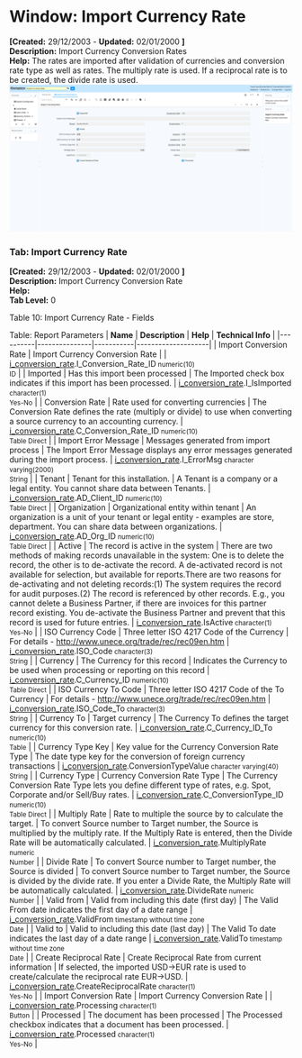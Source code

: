 # Window: Import Currency Rate

**[Created:** 29/12/2003 - **Updated:** 02/01/2000 **]**  
**Description:** Import Currency Conversion Rates  
**Help:** The rates are imported after validation of currencies and conversion rate type as well as rates. The multiply rate is used. If a reciprocal rate is to be created, the divide rate is used.  
![](/img/docs/manual/ImportCurrencyRate-Window_iDempiere_v12.0.0.png)

### Tab: Import Currency Rate

**[Created:** 29/12/2003 - **Updated:** 02/01/2000 **]**   
**Description:** Import Currency Conversion Rate  
**Help:**   
**Tab Level:** 0

Table 10: Import Currency Rate - Fields 

Table: Report Parameters
| **Name** | **Description** | **Help** | **Technical Info** |
|----------|---------------|-----------|--------------------|
| Import Conversion Rate | Import Currency Conversion Rate |  | [i_conversion_rate](https://idempiere-schemaspy.muriloht.com/adempiere/tables/i_conversion_rate.html).I_Conversion_Rate_ID<small> numeric(10) <br/> ID</small> | 
| Imported | Has this import been processed | The Imported check box indicates if this import has been processed. | [i_conversion_rate](https://idempiere-schemaspy.muriloht.com/adempiere/tables/i_conversion_rate.html).I_IsImported<small> character(1) <br/> Yes-No</small> | 
| Conversion Rate | Rate used for converting currencies | The Conversion Rate defines the rate (multiply or divide) to use when converting a source currency to an accounting currency. | [i_conversion_rate](https://idempiere-schemaspy.muriloht.com/adempiere/tables/i_conversion_rate.html).C_Conversion_Rate_ID<small> numeric(10) <br/> Table Direct</small> | 
| Import Error Message | Messages generated from import process | The Import Error Message displays any error messages generated during the import process. | [i_conversion_rate](https://idempiere-schemaspy.muriloht.com/adempiere/tables/i_conversion_rate.html).I_ErrorMsg<small> character varying(2000) <br/> String</small> | 
| Tenant | Tenant for this installation. | A Tenant is a company or a legal entity. You cannot share data between Tenants. | [i_conversion_rate](https://idempiere-schemaspy.muriloht.com/adempiere/tables/i_conversion_rate.html).AD_Client_ID<small> numeric(10) <br/> Table Direct</small> | 
| Organization | Organizational entity within tenant | An organization is a unit of your tenant or legal entity - examples are store, department. You can share data between organizations. | [i_conversion_rate](https://idempiere-schemaspy.muriloht.com/adempiere/tables/i_conversion_rate.html).AD_Org_ID<small> numeric(10) <br/> Table Direct</small> | 
| Active | The record is active in the system | There are two methods of making records unavailable in the system: One is to delete the record, the other is to de-activate the record. A de-activated record is not available for selection, but available for reports.There are two reasons for de-activating and not deleting records:(1) The system requires the record for audit purposes.(2) The record is referenced by other records. E.g., you cannot delete a Business Partner, if there are invoices for this partner record existing. You de-activate the Business Partner and prevent that this record is used for future entries. | [i_conversion_rate](https://idempiere-schemaspy.muriloht.com/adempiere/tables/i_conversion_rate.html).IsActive<small> character(1) <br/> Yes-No</small> | 
| ISO Currency Code | Three letter ISO 4217 Code of the Currency | For details - http://www.unece.org/trade/rec/rec09en.htm | [i_conversion_rate](https://idempiere-schemaspy.muriloht.com/adempiere/tables/i_conversion_rate.html).ISO_Code<small> character(3) <br/> String</small> | 
| Currency | The Currency for this record | Indicates the Currency to be used when processing or reporting on this record | [i_conversion_rate](https://idempiere-schemaspy.muriloht.com/adempiere/tables/i_conversion_rate.html).C_Currency_ID<small> numeric(10) <br/> Table Direct</small> | 
| ISO Currency To Code | Three letter ISO 4217 Code of the To Currency | For details - http://www.unece.org/trade/rec/rec09en.htm | [i_conversion_rate](https://idempiere-schemaspy.muriloht.com/adempiere/tables/i_conversion_rate.html).ISO_Code_To<small> character(3) <br/> String</small> | 
| Currency To | Target currency | The Currency To defines the target currency for this conversion rate. | [i_conversion_rate](https://idempiere-schemaspy.muriloht.com/adempiere/tables/i_conversion_rate.html).C_Currency_ID_To<small> numeric(10) <br/> Table</small> | 
| Currency Type Key | Key value for the Currency Conversion Rate Type | The date type key for the conversion of foreign currency transactions | [i_conversion_rate](https://idempiere-schemaspy.muriloht.com/adempiere/tables/i_conversion_rate.html).ConversionTypeValue<small> character varying(40) <br/> String</small> | 
| Currency Type | Currency Conversion Rate Type | The Currency Conversion Rate Type lets you define different type of rates, e.g. Spot, Corporate and/or Sell/Buy rates. | [i_conversion_rate](https://idempiere-schemaspy.muriloht.com/adempiere/tables/i_conversion_rate.html).C_ConversionType_ID<small> numeric(10) <br/> Table Direct</small> | 
| Multiply Rate | Rate to multiple the source by to calculate the target. | To convert Source number to Target number, the Source is multiplied by the multiply rate.  If the Multiply Rate is entered, then the Divide Rate will be automatically calculated. | [i_conversion_rate](https://idempiere-schemaspy.muriloht.com/adempiere/tables/i_conversion_rate.html).MultiplyRate<small> numeric <br/> Number</small> | 
| Divide Rate | To convert Source number to Target number, the Source is divided | To convert Source number to Target number, the Source is divided by the divide rate.  If you enter a Divide Rate, the Multiply Rate will be automatically calculated. | [i_conversion_rate](https://idempiere-schemaspy.muriloht.com/adempiere/tables/i_conversion_rate.html).DivideRate<small> numeric <br/> Number</small> | 
| Valid from | Valid from including this date (first day) | The Valid From date indicates the first day of a date range | [i_conversion_rate](https://idempiere-schemaspy.muriloht.com/adempiere/tables/i_conversion_rate.html).ValidFrom<small> timestamp without time zone <br/> Date</small> | 
| Valid to | Valid to including this date (last day) | The Valid To date indicates the last day of a date range | [i_conversion_rate](https://idempiere-schemaspy.muriloht.com/adempiere/tables/i_conversion_rate.html).ValidTo<small> timestamp without time zone <br/> Date</small> | 
| Create Reciprocal Rate | Create Reciprocal Rate from current information | If selected, the imported USD-&gt;EUR rate is used to create/calculate the reciprocal rate EUR-&gt;USD. | [i_conversion_rate](https://idempiere-schemaspy.muriloht.com/adempiere/tables/i_conversion_rate.html).CreateReciprocalRate<small> character(1) <br/> Yes-No</small> | 
| Import Conversion Rate | Import Currency Conversion Rate |  | [i_conversion_rate](https://idempiere-schemaspy.muriloht.com/adempiere/tables/i_conversion_rate.html).Processing<small> character(1) <br/> Button</small> | 
| Processed | The document has been processed | The Processed checkbox indicates that a document has been processed. | [i_conversion_rate](https://idempiere-schemaspy.muriloht.com/adempiere/tables/i_conversion_rate.html).Processed<small> character(1) <br/> Yes-No</small> | 



